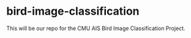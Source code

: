 # bird-image-classification
This will be our repo for the CMU AIS Bird Image Classification Project.
